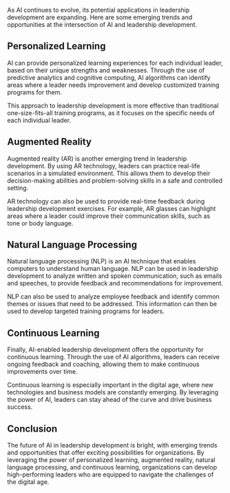 

As AI continues to evolve, its potential applications in leadership development are expanding. Here are some emerging trends and opportunities at the intersection of AI and leadership development.

Personalized Learning
---------------------

AI can provide personalized learning experiences for each individual leader, based on their unique strengths and weaknesses. Through the use of predictive analytics and cognitive computing, AI algorithms can identify areas where a leader needs improvement and develop customized training programs for them.

This approach to leadership development is more effective than traditional one-size-fits-all training programs, as it focuses on the specific needs of each individual leader.

Augmented Reality
-----------------

Augmented reality (AR) is another emerging trend in leadership development. By using AR technology, leaders can practice real-life scenarios in a simulated environment. This allows them to develop their decision-making abilities and problem-solving skills in a safe and controlled setting.

AR technology can also be used to provide real-time feedback during leadership development exercises. For example, AR glasses can highlight areas where a leader could improve their communication skills, such as tone or body language.

Natural Language Processing
---------------------------

Natural language processing (NLP) is an AI technique that enables computers to understand human language. NLP can be used in leadership development to analyze written and spoken communication, such as emails and speeches, to provide feedback and recommendations for improvement.

NLP can also be used to analyze employee feedback and identify common themes or issues that need to be addressed. This information can then be used to develop targeted training programs for leaders.

Continuous Learning
-------------------

Finally, AI-enabled leadership development offers the opportunity for continuous learning. Through the use of AI algorithms, leaders can receive ongoing feedback and coaching, allowing them to make continuous improvements over time.

Continuous learning is especially important in the digital age, where new technologies and business models are constantly emerging. By leveraging the power of AI, leaders can stay ahead of the curve and drive business success.

Conclusion
----------

The future of AI in leadership development is bright, with emerging trends and opportunities that offer exciting possibilities for organizations. By leveraging the power of personalized learning, augmented reality, natural language processing, and continuous learning, organizations can develop high-performing leaders who are equipped to navigate the challenges of the digital age.
